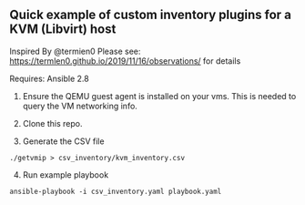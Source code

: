 ## Quick example of custom inventory plugins for a KVM (Libvirt) host

Inspired By @termien0
Please see: https://termlen0.github.io/2019/11/16/observations/ for details

Requires: Ansible 2.8

1. Ensure the QEMU guest agent is installed on your vms. This is needed to query the VM networking info.

2. Clone this repo.

3. Generate the CSV file

```
./getvmip > csv_inventory/kvm_inventory.csv
```

4. Run example playbook

```
ansible-playbook -i csv_inventory.yaml playbook.yaml
```
